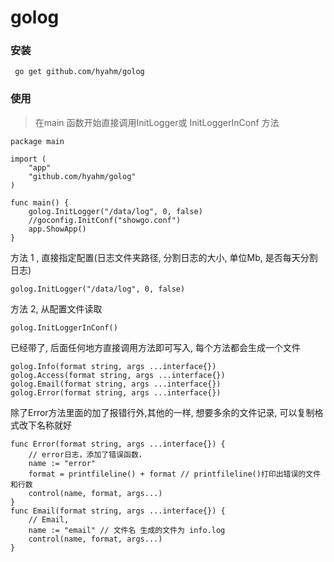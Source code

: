 # golog
### 安装
```
 go get github.com/hyahm/golog
```

### 使用
> 在main 函数开始直接调用InitLogger或 InitLoggerInConf 方法  
```
package main

import (
	"app"
	"github.com/hyahm/golog"
)

func main() {
	golog.InitLogger("/data/log", 0, false)
	//goconfig.InitConf("showgo.conf")
	app.ShowApp()
}
```
方法 1 , 直接指定配置(日志文件夹路径, 分割日志的大小, 单位Mb, 是否每天分割日志)   
```
golog.InitLogger("/data/log", 0, false)  
```
方法 2, 从配置文件读取  
```
golog.InitLoggerInConf()
```
已经带了, 后面任何地方直接调用方法即可写入, 每个方法都会生成一个文件   
```
golog.Info(format string, args ...interface{})
golog.Access(format string, args ...interface{})
golog.Email(format string, args ...interface{})
golog.Error(format string, args ...interface{})
```

除了Error方法里面的加了报错行外,其他的一样,  想要多余的文件记录, 可以复制格式改下名称就好  
```
func Error(format string, args ...interface{}) {
	// error日志，添加了错误函数，
	name := "error"
	format = printfileline() + format // printfileline()打印出错误的文件和行数
	control(name, format, args...)
}
func Email(format string, args ...interface{}) {
	// Email,
	name := "email" // 文件名 生成的文件为 info.log
	control(name, format, args...)  
}
```


